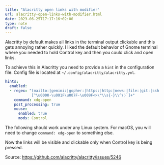 ```yaml
---
title: "Alacritty open links with modifier"
url: alacritty-open-links-with-modifier.html
date: 2023-06-25T17:17:16+02:00
type: note
draft: false
---
```


Alacritty by default makes all links in the terminal output clickable and this
gets annoying rather quickly. I liked the default behavior of Gnome terminal
where you needed to hold Control key and then you could click and open links.

To achieve this in Alacritty you need to provide a `hint` in the configuration
file. Config file is located at `~/.config/alacritty/alacritty.yml`.

```yaml
hints:
  enabled:
  - regex: "(mailto:|gemini:|gopher:|https:|http:|news:|file:|git:|ssh:|ftp:)\
            [^\u0000-\u001F\u007F-\u009F<>\"\\s{-}\\^⟨⟩`]+"
    command: xdg-open
    post_processing: true
    mouse:
      enabled: true
      mods: Control
```

The following should work under any Linux system. For macOS, you will need to
change `command: xdg-open` to something else.

Now the links will be visible and clickable only when Control key is being
pressed.

Source: https://github.com/alacritty/alacritty/issues/5246
